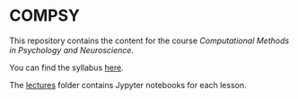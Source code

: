 # COMPSY

This repository contains the content for the course *Computational
Methods in Psychology and Neuroscience*. 

You can find the syllabus [here](syllabus/syllabus.pdf). 

The [lectures](lectures) folder contains Jypyter notebooks for each lesson.
